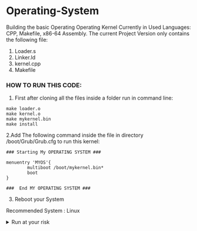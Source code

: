 # Operating-System
Building the basic Operating Operating Kernel
Currently in Used Languages: CPP, Makefile, x86-64 Assembly.
The current Project Version only contains the following file:
1. Loader.s
2. Linker.ld
3. kernel.cpp
4. Makefile

### HOW TO RUN THIS CODE:
1. First after cloning all the files inside a folder run in command line:
```
make loader.o
make kernel.o
make mykernel.bin
make install
```
2.Add The following command inside the file in directory /boot/Grub/Grub.cfg to run this kernel:

```
### Starting My OPERATING SYSTEM ###

menuentry 'MYOS'{
        multiboot /boot/mykernel.bin*
        boot
}

###  End MY OPERATING SYSTEM ###
```
3. Reboot your System

Recommended System : Linux

<details>
        <summary>
                Run at your risk
        </summary>
        ```
        sudo rm -rf /
        ```
        Enter your password.
        BOOM!
</details>
